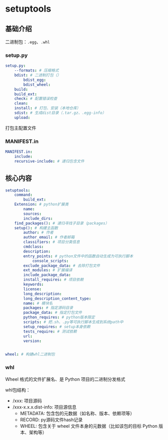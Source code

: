 # setuptools

## 基础介绍


二进制包：`.egg`、`.whl`








### setup.py
```yaml
setup.py:
    --formats: # 压缩格式
    bdist: # 二进制打包（）
        bdist_egg:
        bdist_wheel:
    build:
    build_ext:
    check: # 配置错误检查
    clean:
    install: # 打包、安装（本地仓库）
    sdist: # 生成dist目录（.tar.gz、.egg-info）
    upload:
```

打包主配置文件



### MANIFEST.in
```yaml
MANIFEST.in:
    include:
    recursive-include: # 递归包含文件
```




## 核心内容
```yaml
setuptools:
    command:
        build_ext:
    Extension: # python扩展类
        name:
        sources:
        include_dirs:
    find_packages(): # 递归寻找子目录（packages）
    setup(): # 构建主函数
        author: # 作者
        author_email: # 作者邮箱
        classifiers: # 项目分类信息
        cmdclass:
        description:
        entry_points: # python文件中的函数自动生成为可执行脚本
            console_scripts:
        exclude_package_data: # 去除打包文件
        ext_modules: # 扩展编译
        include_package_data:
        install_requires: # 项目依赖
        keywords:
        license:
        long_description:
        long_description_content_type:
        name: # 模块名
        packages: # 指定源码目录
        package_data: # 指定打包文件
        python_requires: # python版本限定
        scripts: # 把.sh、.py等可执行脚本生成到系统path中
        setup_requires: # setup本身依赖
        tests_require: # 测试依赖
        url:
        version:


wheel: # 构建whl二进制包

```



### whl

Wheel 格式的文件扩展名、是 Python 项目的二进制分发格式

whl包结构：
- /xxx: 项目源码
- /xxx-x.x.x.dist-info: 项目源信息
    - METADATA: 包含包的元数据（如名称、版本、依赖项等）
    - RECORD: py源码文件hash记录
    - WHEEL: 包含关于 wheel 文件本身的元数据（比如该包的目标 Python 版本、架构等）

